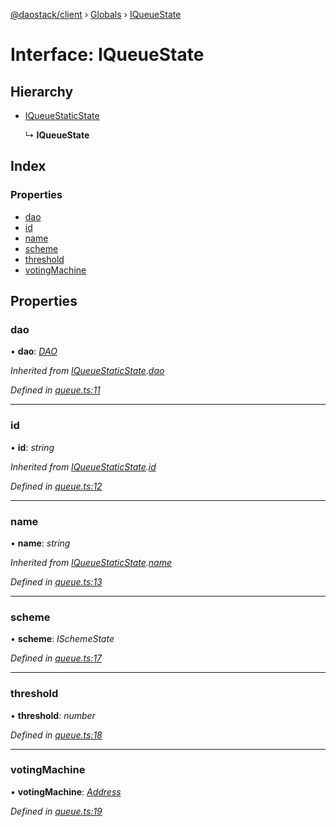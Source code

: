 [@daostack/client](../README.md) › [Globals](../globals.md) › [IQueueState](iqueuestate.md)

# Interface: IQueueState

## Hierarchy

* [IQueueStaticState](iqueuestaticstate.md)

  ↳ **IQueueState**

## Index

### Properties

* [dao](iqueuestate.md#dao)
* [id](iqueuestate.md#id)
* [name](iqueuestate.md#name)
* [scheme](iqueuestate.md#scheme)
* [threshold](iqueuestate.md#threshold)
* [votingMachine](iqueuestate.md#votingmachine)

## Properties

###  dao

• **dao**: *[DAO](../classes/dao.md)*

*Inherited from [IQueueStaticState](iqueuestaticstate.md).[dao](iqueuestaticstate.md#dao)*

*Defined in [queue.ts:11](https://github.com/daostack/client/blob/7361fcc/src/queue.ts#L11)*

___

###  id

• **id**: *string*

*Inherited from [IQueueStaticState](iqueuestaticstate.md).[id](iqueuestaticstate.md#id)*

*Defined in [queue.ts:12](https://github.com/daostack/client/blob/7361fcc/src/queue.ts#L12)*

___

###  name

• **name**: *string*

*Inherited from [IQueueStaticState](iqueuestaticstate.md).[name](iqueuestaticstate.md#name)*

*Defined in [queue.ts:13](https://github.com/daostack/client/blob/7361fcc/src/queue.ts#L13)*

___

###  scheme

• **scheme**: *ISchemeState*

*Defined in [queue.ts:17](https://github.com/daostack/client/blob/7361fcc/src/queue.ts#L17)*

___

###  threshold

• **threshold**: *number*

*Defined in [queue.ts:18](https://github.com/daostack/client/blob/7361fcc/src/queue.ts#L18)*

___

###  votingMachine

• **votingMachine**: *[Address](../globals.md#address)*

*Defined in [queue.ts:19](https://github.com/daostack/client/blob/7361fcc/src/queue.ts#L19)*
